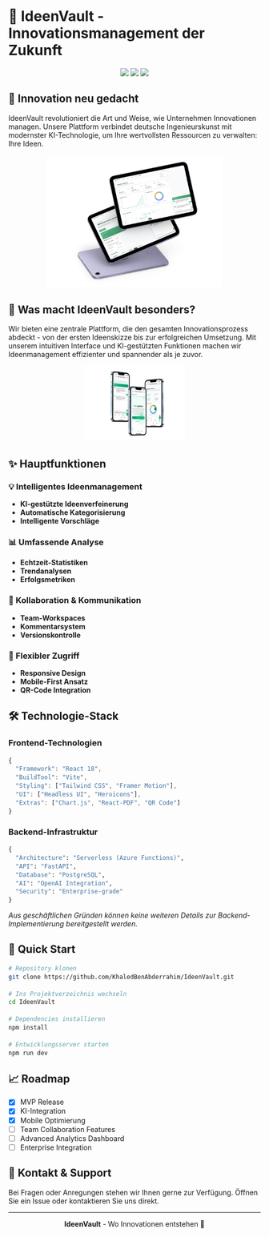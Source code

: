 # 🚀 IdeenVault - Innovationsmanagement der Zukunft

<div align="center">
  <img src="https://img.shields.io/badge/Status-In%20Development-brightgreen"/>
  <img src="https://img.shields.io/badge/Version-1.0.0-blue"/>
  <img src="https://img.shields.io/badge/License-MIT-yellow"/>
</div>

## 🌟 Innovation neu gedacht

IdeenVault revolutioniert die Art und Weise, wie Unternehmen Innovationen managen. Unsere Plattform verbindet deutsche Ingenieurskunst mit modernster KI-Technologie, um Ihre wertvollsten Ressourcen zu verwalten: Ihre Ideen.

<div align="center">
  <img src="https://github.com/KhaledBenAbderrahim/CSRD/blob/main/images/IdS%20-%20iPad%20Mini%20Mockup.png" width="70%" alt="Desktop View"/>
</div>

## 🎯 Was macht IdeenVault besonders?

Wir bieten eine zentrale Plattform, die den gesamten Innovationsprozess abdeckt - von der ersten Ideenskizze bis zur erfolgreichen Umsetzung. Mit unserem intuitiven Interface und KI-gestützten Funktionen machen wir Ideenmanagement effizienter und spannender als je zuvor.

<div align="center">
  <img src="https://github.com/KhaledBenAbderrahim/CSRD/blob/main/images/iPhone%2013%20Pro%20-%20Mockup.png" width="40%" alt="Mobile View"/>
</div>

## ✨ Hauptfunktionen

### 💡 Intelligentes Ideenmanagement
- **KI-gestützte Ideenverfeinerung**
- **Automatische Kategorisierung**
- **Intelligente Vorschläge**

### 📊 Umfassende Analyse
- **Echtzeit-Statistiken**
- **Trendanalysen**
- **Erfolgsmetriken**

### 🤝 Kollaboration & Kommunikation
- **Team-Workspaces**
- **Kommentarsystem**
- **Versionskontrolle**

### 📱 Flexibler Zugriff
- **Responsive Design**
- **Mobile-First Ansatz**
- **QR-Code Integration**

## 🛠️ Technologie-Stack

### Frontend-Technologien
```javascript
{
  "Framework": "React 18",
  "BuildTool": "Vite",
  "Styling": ["Tailwind CSS", "Framer Motion"],
  "UI": ["Headless UI", "Heroicons"],
  "Extras": ["Chart.js", "React-PDF", "QR Code"]
}
```

### Backend-Infrastruktur
```python
{
  "Architecture": "Serverless (Azure Functions)",
  "API": "FastAPI",
  "Database": "PostgreSQL",
  "AI": "OpenAI Integration",
  "Security": "Enterprise-grade"
}
```

*Aus geschäftlichen Gründen können keine weiteren Details zur Backend-Implementierung bereitgestellt werden.*

## 🚀 Quick Start

```bash
# Repository klonen
git clone https://github.com/KhaledBenAbderrahim/IdeenVault.git

# Ins Projektverzeichnis wechseln
cd IdeenVault

# Dependencies installieren
npm install

# Entwicklungsserver starten
npm run dev
```

## 📈 Roadmap

- [x] MVP Release
- [x] KI-Integration
- [x] Mobile Optimierung
- [ ] Team Collaboration Features
- [ ] Advanced Analytics Dashboard
- [ ] Enterprise Integration

## 🤝 Kontakt & Support

Bei Fragen oder Anregungen stehen wir Ihnen gerne zur Verfügung. Öffnen Sie ein Issue oder kontaktieren Sie uns direkt.

---

<div align="center">
  <b>IdeenVault</b> - Wo Innovationen entstehen 🚀
</div>

